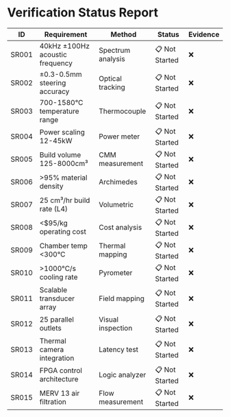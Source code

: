 # Verification Status Report

| ID | Requirement | Method | Status | Evidence |
|----|-------------|--------|--------|----------|
| SR001 | 40kHz ±100Hz acoustic frequency | Spectrum analysis | 📋 Not Started | ❌ |
| SR002 | ±0.3-0.5mm steering accuracy | Optical tracking | 📋 Not Started | ❌ |
| SR003 | 700-1580°C temperature range | Thermocouple | 📋 Not Started | ❌ |
| SR004 | Power scaling 12-45kW | Power meter | 📋 Not Started | ❌ |
| SR005 | Build volume 125-8000cm³ | CMM measurement | 📋 Not Started | ❌ |
| SR006 | >95% material density | Archimedes | 📋 Not Started | ❌ |
| SR007 | 25 cm³/hr build rate (L4) | Volumetric | 📋 Not Started | ❌ |
| SR008 | <$95/kg operating cost | Cost analysis | 📋 Not Started | ❌ |
| SR009 | Chamber temp <300°C | Thermal mapping | 📋 Not Started | ❌ |
| SR010 | >1000°C/s cooling rate | Pyrometer | 📋 Not Started | ❌ |
| SR011 | Scalable transducer array | Field mapping | 📋 Not Started | ❌ |
| SR012 | 25 parallel outlets | Visual inspection | 📋 Not Started | ❌ |
| SR013 | Thermal camera integration | Latency test | 📋 Not Started | ❌ |
| SR014 | FPGA control architecture | Logic analyzer | 📋 Not Started | ❌ |
| SR015 | MERV 13 air filtration | Flow measurement | 📋 Not Started | ❌ |